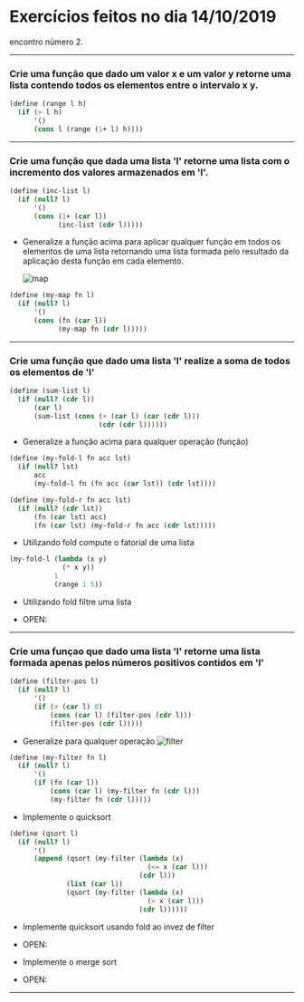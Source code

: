 # Exercícios feitos no dia 14/10/2019
encontro número 2.

---

### Crie uma função que dado um valor x e um valor y retorne uma lista contendo todos os elementos entre o intervalo x y.

```scheme
(define (range l h)
  (if (> l h)
      '()
      (cons l (range (1+ l) h))))
```

---

### Crie uma função que dada uma lista 'l' retorne uma lista com o incremento dos valores armazenados em 'l'.

```scheme
(define (inc-list l)
  (if (null? l)
      '()
      (cons (1+ (car l))
            (inc-list (cdr l)))))
```

  * Generalize a função acima para aplicar qualquer função em todos os
    elementos de uma lista retornando uma lista formada pelo resultado
    da aplicação desta função em cada elemento.

    ![map](images/map.gif "map")

```scheme
(define (my-map fn l)
  (if (null? l)
      '()
      (cons (fn (car l))
            (my-map fn (cdr l)))))
```

---

### Crie uma função que dado uma lista 'l' realize a soma de todos os elementos de 'l'

```scheme
(define (sum-list l)
  (if (null? (cdr l))
      (car l)
      (sum-list (cons (+ (car l) (car (cdr l)))
                      (cdr (cdr l))))))
```

  * Generalize a função acima para qualquer operação (função)

```scheme
(define (my-fold-l fn acc lst)
  (if (null? lst)
      acc
      (my-fold-l fn (fn acc (car lst)) (cdr lst))))
```

```scheme
(define (my-fold-r fn acc lst)
  (if (null? (cdr lst))
      (fn (car lst) acc)
      (fn (car lst) (my-fold-r fn acc (cdr lst)))))
```

  * Utilizando fold compute o fatorial de uma lista

```scheme
(my-fold-l (lambda (x y)
             (* x y))
           1
           (range 1 5))
```

  * Utilizando fold filtre uma lista
  - OPEN:

---

### Crie uma funçao que dado uma lista 'l' retorne uma lista formada apenas pelos números positivos contidos em 'l'

```scheme
(define (filter-pos l)
  (if (null? l)
      '()
      (if (> (car l) 0)
          (cons (car l) (filter-pos (cdr l)))
          (filter-pos (cdr l)))))
```
  * Generalize para qualquer operação
    ![filter](images/filter.gif "filter")

```scheme
(define (my-filter fn l)
  (if (null? l)
      '()
      (if (fn (car l))
          (cons (car l) (my-filter fn (cdr l)))
          (my-filter fn (cdr l)))))
```

  * Implemente o quicksort

```scheme
(define (qsort l)
  (if (null? l)
      '()
      (append (qsort (my-filter (lambda (x)
                                  (<= x (car l)))
                                (cdr l)))
              (list (car l))
              (qsort (my-filter (lambda (x)
                                  (> x (car l)))
                                (cdr l))))))
```

  * Implemente quicksort usando fold ao invez de filter
  - OPEN:

  * Implemente o merge sort
  - OPEN:

---

